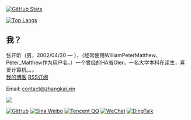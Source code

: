 <a href="https://github.com/WilliamPeterMatthew"><img align="center" alt="GitHub Stats" src="https://github-readme-stats.vercel.app/api?username=WilliamPeterMatthew&show_icons=true&include_all_commits=true&count_private=true" /></a>

<a href="https://github.com/WilliamPeterMatthew"><img align="center" alt="Top Langs" src="https://github-readme-stats.vercel.app/api/top-langs/?username=WilliamPeterMatthew&layout=compact&hide=HTML,CSS,JavaScript" /></a>

## 我？

张开昕（男，2002/04/20 — ），（经常使用WilliamPeterMatthew、Peter_Matthew作为用户名，）一个曾经的HA省OIer，一名大学本科在读生，喜爱计算机。。。  
[我的博客](https://www.zhangkai.xin/) [RSS订阅](https://www.zhangkai.xin/atom.xml)  

Email: contact@zhangkai.xin

![](https://www.zhangkai.xin/pic/bg/background.jpeg)

[![GitHub](https://img.shields.io/badge/GitHub-WilliamPeterMatthew-333333.svg?logo=GitHub&longCache=true&style=social)](https://github.com/WilliamPeterMatthew)
[![Sina Weibo](https://img.shields.io/badge/Sina_Weibo-WilliamPeterMatthew-e6162d.svg?logo=Sina-Weibo&longCache=true&style=social)](http://weibo.com/WilliamPeterMatthew)
[![Tencent QQ](https://img.shields.io/badge/Tencent_QQ-纸壳箱-eb1923.svg?logo=Tencent-QQ&longCache=true&style=social)](http://wpa.qq.com/msgrd?V=3&Uin=1145232806)
[![WeChat](https://img.shields.io/badge/WeChat-纸壳箱-7bb32e.svg?logo=WeChat&longCache=true&style=social)](https://u.wechat.com/ELBSOc1WA06ZGBuw5Yi8_oY)
[![DingTalk](https://img.shields.io/badge/DingTalk-张开昕-3296fa.svg?longCache=true&style=social)](https://h5.dingtalk.com/zproject/profile.html?fr_source=13&profile=%40kgDOJlUbJw&cardToken=da276fa759)
